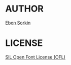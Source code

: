 

AUTHOR
======
[Eben Sorkin](https://github.com/EbenSorkin)



LICENSE
=======
[SIL Open Font License (OFL)](http://scripts.sil.org/OFL)






